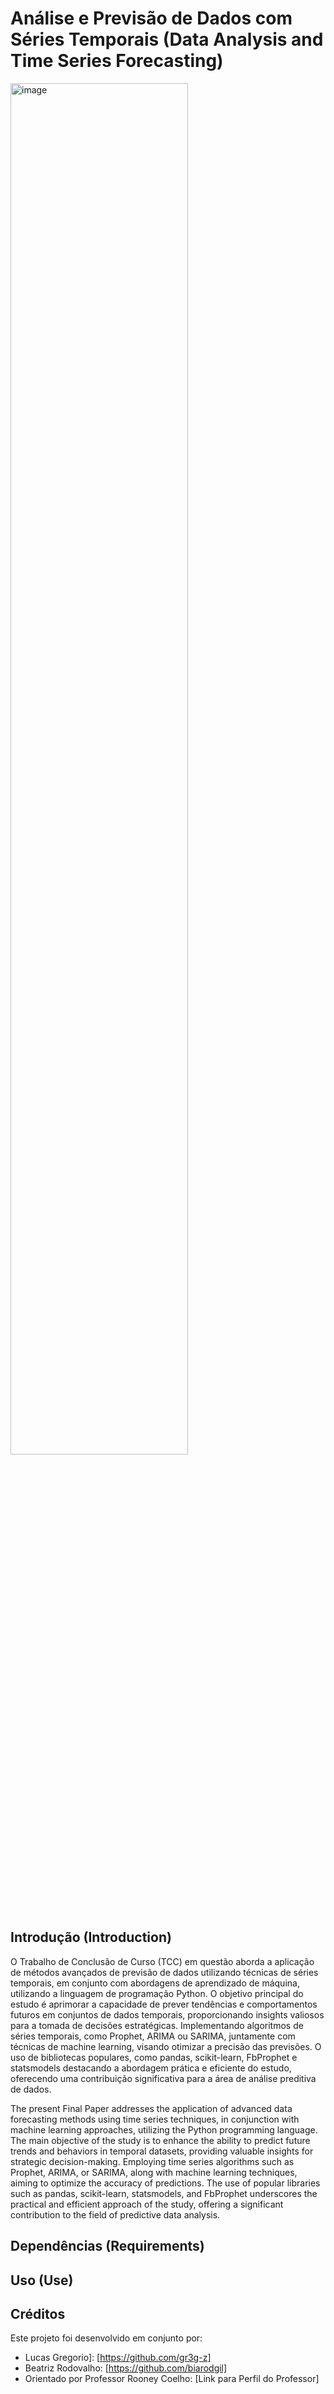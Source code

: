 # Análise e Previsão de Dados com Séries Temporais (Data Analysis and Time Series Forecasting)

<img src="https://github.com/gr3g-z/TCC-PUCSP-CDIA/assets/62582076/c3cf8eb4-2c2c-4c96-89e4-75a0250d76de" alt="image" style="width:75%">

## Introdução (Introduction)

  O Trabalho de Conclusão de Curso (TCC) em questão aborda a aplicação de métodos avançados de previsão de dados utilizando técnicas de séries temporais, em conjunto com abordagens de aprendizado de máquina, utilizando a linguagem de programação Python. O objetivo principal do estudo é aprimorar a capacidade de prever tendências e comportamentos futuros em conjuntos de dados temporais, proporcionando insights valiosos para a tomada de decisões estratégicas. Implementando algoritmos de séries temporais, como Prophet, ARIMA ou SARIMA, juntamente com técnicas de machine learning, visando otimizar a precisão das previsões. O uso de bibliotecas populares, como pandas, scikit-learn, FbProphet e statsmodels destacando a abordagem prática e eficiente do estudo, oferecendo uma contribuição significativa para a área de análise preditiva de dados.

  The present Final Paper addresses the application of advanced data forecasting methods using time series techniques, in conjunction with machine learning approaches, utilizing the Python programming language. The main objective of the study is to enhance the ability to predict future trends and behaviors in temporal datasets, providing valuable insights for strategic decision-making. Employing time series algorithms such as Prophet, ARIMA, or SARIMA, along with machine learning techniques, aiming to optimize the accuracy of predictions. The use of popular libraries such as pandas, scikit-learn, statsmodels, and FbProphet underscores the practical and efficient approach of the study, offering a significant contribution to the field of predictive data analysis. 

## Dependências (Requirements)

## Uso (Use)

## Créditos

Este projeto foi desenvolvido em conjunto por:

- Lucas Gregorio]: [https://github.com/gr3g-z]
- Beatriz Rodovalho: [https://github.com/biarodgil]
- Orientado por Professor Rooney Coelho: [Link para Perfil do Professor]
